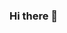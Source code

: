 ### Hi there 👋

<!--
**aarondaniels/aarondaniels** is a ✨ _special_ ✨ repository because its `README.md` (this file) appears on your GitHub profile.

I'm a data enthusiast using this repository as a location to store projects and lessons learned as I seek to better understand how best to use data and tools in the pursuit of knowledge. 
